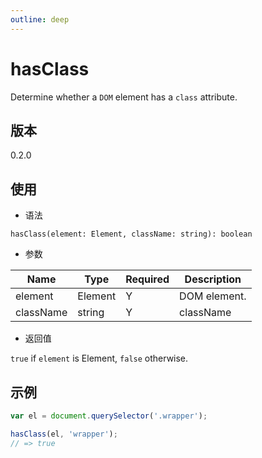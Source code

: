 ```yaml
---
outline: deep
---
```


# hasClass

Determine whether a `DOM` element has a `class` attribute.

## 版本

0.2.0

## 使用

- 语法

```
hasClass(element: Element, className: string): boolean
```

- 参数

| Name      | Type      | Required | Description  |
|-----------|-----------|----------|--------------|
| element   | Element   | Y        | DOM element. |
| className | string    | Y        | className    |

- 返回值

`true` if `element` is Element, `false` otherwise.

## 示例

```js
var el = document.querySelector('.wrapper');

hasClass(el, 'wrapper');
// => true
```
